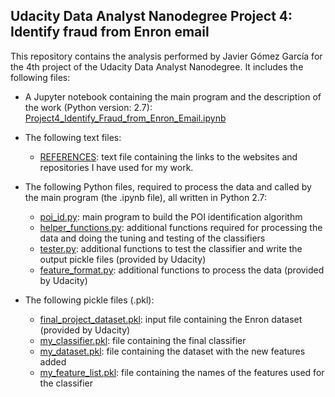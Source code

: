 ## Udacity Data Analyst Nanodegree Project 4: Identify fraud from Enron email ##

This repository contains the analysis performed by Javier Gómez García for the 4th project of the Udacity Data Analyst Nanodegree.
It includes the following files:

* A Jupyter notebook containing the main program and the description of the work (Python version: 2.7):
    [Project4_Identify_Fraud_from_Enron_Email.ipynb](Project4_Identify_Fraud_from_Enron_Email.ipynb)

* The following text files:
    * [REFERENCES](REFERENCES.md): text file containing the links to the websites and repositories I have used for my work.

* The following Python files, required to process the data and called by the main program (the .ipynb file), all written in Python 2.7:
    * [poi_id.py](poi_id.py): main program to build the POI identification algorithm
    * [helper_functions.py](helper_functions.py): additional functions required for processing the data and doing the tuning and testing of the classifiers
    * [tester.py](tester.py): additional functions to test the classifier and write the output pickle files (provided by Udacity)
    * [feature_format.py](feature_format.py): additional functions to process the data (provided by Udacity)
	
* The following pickle files (.pkl):
    * [final_project_dataset.pkl](final_project_dataset.pkl): input file containing the Enron dataset (provided by Udacity)
    * [my_classifier.pkl](my_classifier.pkl): file containing the final classifier
    * [my_dataset.pkl](my_dataset.pkl): file containing the dataset with the new features added
    * [my_feature_list.pkl](my_feature_list.pkl): file containing the names of the features used for the classifier